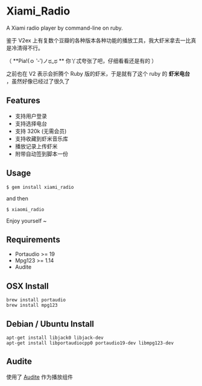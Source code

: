 Xiami_Radio
======================================

A Xiami radio player by command-line on ruby.

鉴于 V2ex 上有复数个豆瓣的各种版本各种功能的播放工具，我大虾米拿去一比真是冷清得不行。

（ **Pia!(ｏ ‵-′)ノಥ_ಥ ** 你丫忒夸张了吧，仔细看看还是有的 ）

之前也在 V2 表示会折腾个 Ruby 版的虾米，于是就有了这个 ruby 的 **虾米电台** ，虽然好像已经过了很久了

## Features

* 支持用户登录
* 支持选择电台
* 支持 320k (无需会员)
* 支持收藏到虾米音乐库
* 播放记录上传虾米
* 附带自动签到脚本一份

## Usage

```
$ gem install xiami_radio
```

and then

```
$ xiaomi_radio
```

Enjoy yourself ~

## Requirements

* Portaudio >= 19
* Mpg123 >= 1.14
* Audite

## OSX Install

```
brew install portaudio
brew install mpg123
```


## Debian / Ubuntu Install
```
apt-get install libjack0 libjack-dev
apt-get install libportaudiocpp0 portaudio19-dev libmpg123-dev
```

## Audite

使用了 [Audite][1] 作为播放组件



  [1]: https://github.com/georgi/audite